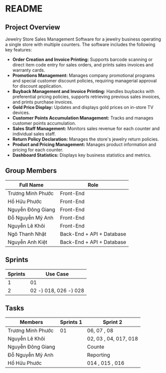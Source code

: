 # README

## Project Overview

Jewelry Store Sales Management Software for a jewelry business operating a single store with multiple counters. The software includes the following key features:

- **Order Creation and Invoice Printing:** Supports barcode scanning or direct item code entry for sales orders, and prints sales invoices and warranty cards.
- **Promotions Management:** Manages company promotional programs and special customer discount policies, requiring managerial approval for discount application.
- **Buyback Management and Invoice Printing:** Handles buybacks with preferential pricing policies, supports retrieving previous sales invoices, and prints purchase invoices.
- **Gold Price Display:** Updates and displays gold prices on in-store TV devices.
- **Customer Points Accumulation Management:** Tracks and manages customer points accumulation.
- **Sales Staff Management:** Monitors sales revenue for each counter and individual sales staff.
- **Return Policy Declaration:** Manages the store's jewelry return policies.
- **Product and Pricing Management:** Manages product information and pricing for each counter.
- **Dashboard Statistics:** Displays key business statistics and metrics.

## Group Members

| Full Name | Role |
|----------|----------|
| Trương Minh Phước   | Front-End   |
| Hồ Hữu Phước    | Front-End    |
| Nguyễn Đông Giang    | Front-End    |
| Đỗ Nguyễn Mỹ Anh    | Front-End    |
| Nguyễn Lê Khôi    | Front-End    |
| Ngô Thanh Nhật    | Back-End + API + Database    |
| Nguyễn Anh Kiệt    | Back-End + API + Database    |

## Sprints
| Sprints | Use Case |
|----------|----------|
| 1   | 01  |
| 2   | 02 -) 018, 026 -) 028  |


## Tasks
| Members | Sprints 1 | Sprint 2 | 
|----------|----------|----------|
|Trương Minh Phước  | 01  | 06, 07 , 08 |
|Nguyễn Lê Khôi |  |02, 03 , 04, 017, 018 |
|Nguyễn Đông Giang | | Counte | 
|Đỗ Nguyễn Mỹ Anh |  | Reporting | 
|Hồ Hữu Phước | | 014 , 015 , 016 | 

